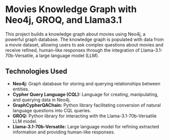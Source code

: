 # Movies Knowledge Graph with Neo4j, GROQ, and Llama3.1

This project builds a knowledge graph about movies using Neo4j, a powerful graph database. The knowledge graph is populated with data from a movie dataset, allowing users to ask complex questions about movies and receive refined, human-like responses through the integration of Llama-3.1-70b-Versatile, a large language model (LLM).

## Technologies Used

*   **Neo4j:** Graph database for storing and querying relationships between entities.
*   **Cypher Query Language (CQL):** Language for creating, manipulating, and querying data in Neo4j.
*   **GraphCypherQAChain:** Python library facilitating conversion of natural language questions into CQL queries.
*   **GROQ:** Python library for interacting with the Llama-3.1-70b-Versatile LLM model.
*   **Llama-3.1-70b-Versatile:** Large language model for refining extracted information and providing human-like responses.
